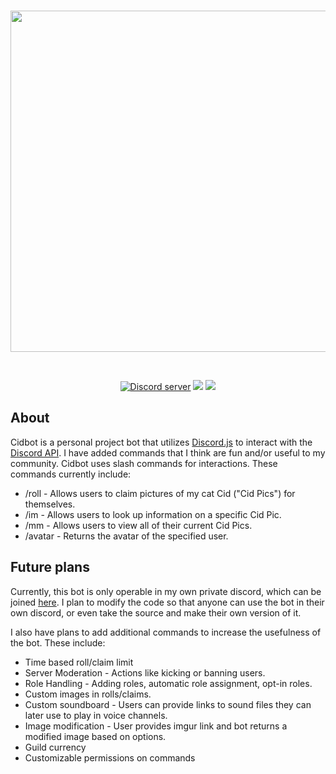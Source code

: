 <div align="center">
  <br />
  <p>
    <img src="https://i.imgur.com/cyjx200.png" width="546"/>
  </p>
  <br />
  <p>
    <a href="https://discord.gg/ftwB68m"><img src="https://img.shields.io/discord/322519435963269123?color=5865F2&logo=discord&logoColor=white&style=for-the-badge" alt="Discord server" /></a>
    <a href="https://twitter.com/manaro_wow"><img src="https://img.shields.io/twitter/follow/manaro_wow?style=for-the-badge&logo=twitter&logoColor=white&color=00acee"></a>
     <img src="https://img.shields.io/github/license/cainko/Cidbot?style=for-the-badge">
  </p>
</div>

## About

Cidbot is a personal project bot that utilizes [Discord.js](https://discord.js.org/#/) to interact with the [Discord API](https://discord.com/developers/docs/intro). I have added commands that I think are fun and/or useful to my community. Cidbot uses slash commands for interactions. These commands currently include:

- /roll - Allows users to claim pictures of my cat Cid ("Cid Pics") for themselves.
- /im - Allows users to look up information on a specific Cid Pic.
- /mm - Allows users to view all of their current Cid Pics.
- /avatar - Returns the avatar of the specified user.



## Future plans

Currently, this bot is only operable in my own private discord, which can be joined [here](https://discord.gg/ftwB68m). I plan to modify the code so that anyone can use the bot in their own discord, or even take the source and make their own version of it.

I also have plans to add additional commands to increase the usefulness of the bot. These include:

- Time based roll/claim limit
- Server Moderation - Actions like kicking or banning users.
- Role Handling - Adding roles, automatic role assignment, opt-in roles.
- Custom images in rolls/claims.
- Custom soundboard - Users can provide links to sound files they can later use to play in voice channels.
- Image modification - User provides imgur link and bot returns a modified image based on options.
- Guild currency
- Customizable permissions on commands
